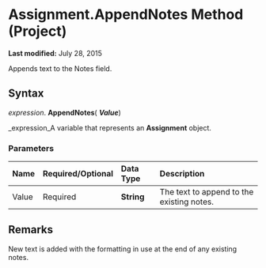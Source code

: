 
# Assignment.AppendNotes Method (Project)

 **Last modified:** July 28, 2015

Appends text to the Notes field.

## Syntax

 _expression_. **AppendNotes**( **_Value_**)

 _expression_A variable that represents an  **Assignment** object.


### Parameters



|**Name**|**Required/Optional**|**Data Type**|**Description**|
|:-----|:-----|:-----|:-----|
|Value|Required| **String**|The text to append to the existing notes.|

## Remarks

New text is added with the formatting in use at the end of any existing notes.

